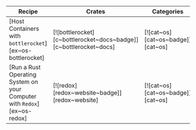 | Recipe | Crates | Categories |
|--------|--------|------------|
| [Host Containers with `bottlerocket`][ex~os-bottlerocket] | [![bottlerocket][c~bottlerocket~docs~badge]][c~bottlerocket~docs] | [![cat~os][cat~os~badge]][cat~os] |
| [Run a Rust Operating System on your Computer with `Redox`][ex~os-redox] | [![redox][redox~website~badge]][redox~website] | [![cat~os][cat~os~badge]][cat~os] |
